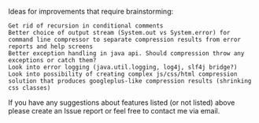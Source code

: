 Ideas for improvements that require brainstorming:

    Get rid of recursion in conditional comments
    Better choice of output stream (System.out vs System.error) for command line compressor to separate compression results from error reports and help screens
    Better exception handling in java api. Should compression throw any exceptions or catch them?
    Look into error logging (java.util.logging, log4j, slf4j bridge?)
    Look into possibility of creating complex js/css/html compression solution that produces googleplus-like compression results (shrinking css classes)

If you have any suggestions about features listed (or not listed) above please create an Issue report or feel free to contact me via email.
